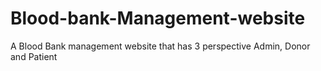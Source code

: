 # Blood-bank-Management-website
A Blood Bank management website that has 3 perspective Admin, Donor and Patient

